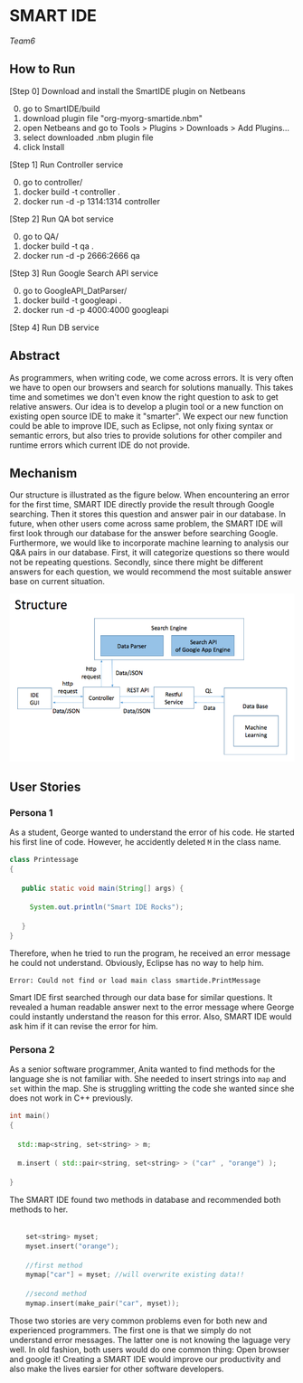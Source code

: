# SMART IDE 
*Team6*

## How to Run
[Step 0] Download and install the SmartIDE plugin on Netbeans

0. go to SmartIDE/build
1. download plugin file "org-myorg-smartide.nbm"
2. open Netbeans and go to Tools > Plugins > Downloads > Add Plugins...
3. select downloaded .nbm plugin file
4. click Install

[Step 1] Run Controller service

0. go to controller/
1. docker build -t controller .
2. docker run -d -p 1314:1314 controller

[Step 2] Run QA bot service

0. go to QA/
1. docker build -t qa .
2. docker run -d -p 2666:2666 qa

[Step 3] Run Google Search API service

0. go to GoogleAPI_DatParser/
1. docker build -t googleapi .
2. docker run -d -p 4000:4000 googleapi


[Step 4] Run DB service



## Abstract

As programmers, when writing code, we come across errors. It is very often we have to open our browsers and search for solutions manually. This takes time and sometimes we don't even know the right question to ask to get relative answers. Our idea is to develop a plugin tool or a new function on existing open source IDE to make it "smarter". We expect our new function could be able to improve IDE, such as Eclipse, not only fixing syntax or semantic errors, but also tries to provide solutions for other compiler and runtime errors which current IDE do not provide. 

## Mechanism

Our structure is illustrated as the figure below. When encountering an error for the first time, SMART IDE directly provide the result through Google searching. Then it stores this question and answer pair in our database. In future, when other users come across same problem, the SMART IDE will first look through our database for the answer before searching Google. Furthermore, we would like to incorporate machine learning to analysis our Q&A pairs in our database. First, it will categorize questions so there would not be repeating questions. Secondly, since there might be different answers for each question, we would recommend the most suitable answer base on current situation.

![Structure](abstract/abstract.png?raw=true)


## User Stories

### Persona 1
As a student, George wanted to understand the error of his code. He started his first line of code. However, he accidently deleted `M` in the class name. 

```java
class Printessage
{

   public static void main(String[] args) {
     
     System.out.println("Smart IDE Rocks");

   }
}
```

Therefore, when he tried to run the program, he received an error message he could not understand. Obviously, Eclipse has no way to help him.

```
Error: Could not find or load main class smartide.PrintMessage
```

Smart IDE first searched through our data base for similar questions. It revealed a human readable answer next to the error message where George could instantly understand the reason for this error. Also, SMART IDE would ask him if it can revise the error for him. 

### Persona 2
As a senior software programmer, Anita wanted to find methods for the language she is not familiar with. She needed to insert strings into `map` and `set` within the map. She is struggling writting the code she wanted since she does not work in C++ previously.

```c++
int main()
{      

  std::map<string, set<string> > m;

  m.insert ( std::pair<string, set<string> > ("car" , "orange") );

}

```
The SMART IDE found two methods in database and recommended both methods to her.

```c++

	set<string> myset;
	myset.insert("orange");

	//first method
	mymap["car"] = myset; //will overwrite existing data!!

	//second method
	mymap.insert(make_pair("car", myset));

```

Those two stories are very common problems even for both new and experienced programmers. The first one is that we simply do not understand error messages. The latter one is not knowing the laguage very well. In old fashion, both users would do one common thing: Open browser and google it! Creating a SMART IDE would improve our productivity and also make the lives earsier for other software developers.
